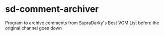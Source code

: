 # sd-comment-archiver
Program to archive comments from SupraDarky's Best VGM List before the original channel goes down
